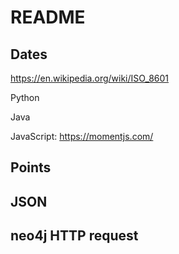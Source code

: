 # README

## Dates

https://en.wikipedia.org/wiki/ISO_8601


Python

Java

JavaScript: https://momentjs.com/



## Points


## JSON


## neo4j HTTP request
